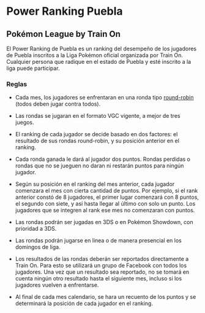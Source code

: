 # Power Ranking Puebla
## Pokémon League by Train On

El Power Ranking de Puebla es un ranking del desempeño de los jugadores de Puebla inscritos a la Liga Pokémon oficial organizada por Train On. Cualquier persona que radique en el estado de Puebla y esté inscrito a la liga puede participar.

### Reglas

* Cada mes, los jugadores se enfrentaran en una ronda tipo [round-robin](https://es.wikipedia.org/wiki/Sistema_de_todos_contra_todos) (todos deben jugar contra todos). 

* Las rondas se jugaran en el formato VGC vigente, a mejor de tres juegos.

* El ranking de cada jugador se decide basado en dos factores: el resultado de sus rondas round-robin, y su posición anterior en el ranking.

* Cada ronda ganada le dará al jugador dos puntos. Rondas perdidas o rondas que no se jueguen no daran ni restarán puntos para ningún jugador.

* Según su posición en el ranking del mes anterior, cada jugador comenzara el mes con cierta cantidad de puntos. Por ejemplo, si el rank anterior constó de 8 jugadores, el primer lugar comenzará con 8 puntos, el segundo con siete, y así hasta llegar al último con solo un punto. Los jugadores que se integren al rank ese mes no comenzaran con puntos.

* Las rondas podrán ser jugadas en 3DS o en Pokémon Showdown, con prioridad a 3DS. 

* Las rondas podrán jugarse en linea o de manera presencial en los domingos de liga.

* Los resultados de las rondas deberán ser reportados directamente a Train On. Para esto se utilizará un grupo de Facebook con todos los jugadores. Una vez que un resultado sea reportado, no se tomará en cuenta ningún otro resultado hasta el siguiente mes, incluso si los jugadores vuelven a enfrentarse.

* Al final de cada mes calendario, se hara un recuento de los puntos y se determinará la posición de cada jugador en el ranking.
